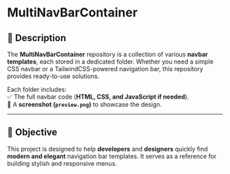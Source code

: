 # MultiNavBarContainer

## 📌 Description  
The **MultiNavBarContainer** repository is a collection of various **navbar templates**, each stored in a dedicated folder. Whether you need a simple CSS navbar or a TailwindCSS-powered navigation bar, this repository provides ready-to-use solutions.  

Each folder includes:  
✅ The full navbar code (**HTML, CSS, and JavaScript if needed**).  
📸 A **screenshot (`preview.png`)** to showcase the design.  

---

## 🎯 Objective  
This project is designed to help **developers** and **designers** quickly find **modern and elegant** navigation bar templates. It serves as a reference for building stylish and responsive menus.  

